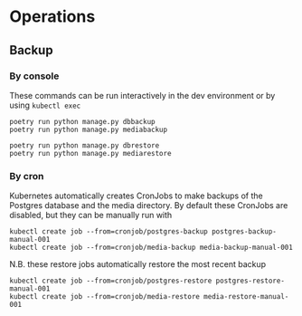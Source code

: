 # Operations

## Backup

### By console

These commands can be run interactively in the dev environment or by using `kubectl exec`

```
poetry run python manage.py dbbackup
poetry run python manage.py mediabackup
```

```
poetry run python manage.py dbrestore
poetry run python manage.py mediarestore
```

### By cron

Kubernetes automatically creates CronJobs to make backups of the Postgres database and the media directory.
By default these CronJobs are disabled, but they can be manually run with

```
kubectl create job --from=cronjob/postgres-backup postgres-backup-manual-001
kubectl create job --from=cronjob/media-backup media-backup-manual-001
```

N.B. these restore jobs automatically restore the most recent backup

```
kubectl create job --from=cronjob/postgres-restore postgres-restore-manual-001
kubectl create job --from=cronjob/media-restore media-restore-manual-001
```
